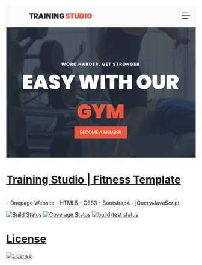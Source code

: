 <img src="assets/img/screenshot.png" title="Training Studio">

# <a href="https://mahmudul-hasan-bijoy.github.io/training_studio/" target="_blank">Training Studio | Fitness Template</a>
<br>
- Onepage Website
- HTML5
- CSS3
- Bootstrap4
- jQuery/JavaScript

[![Build Status](http://img.shields.io/travis/badges/badgerbadgerbadger.svg?style=flat-square)](https://travis-ci.org/badges/badgerbadgerbadger) [![Coverage Status](http://img.shields.io/coveralls/badges/badgerbadgerbadger.svg?style=flat-square)](https://coveralls.io/r/badges/badgerbadgerbadger) <a href="https://github.com/actions/setup-node/actions?query=workflow%3Abuild-test"><img alt="build-test status" src="https://github.com/actions/setup-node/workflows/build-test/badge.svg">
  
# License

[![License](http://img.shields.io/:license-mit-blue.svg?style=flat-square)](http://badges.mit-license.org)
